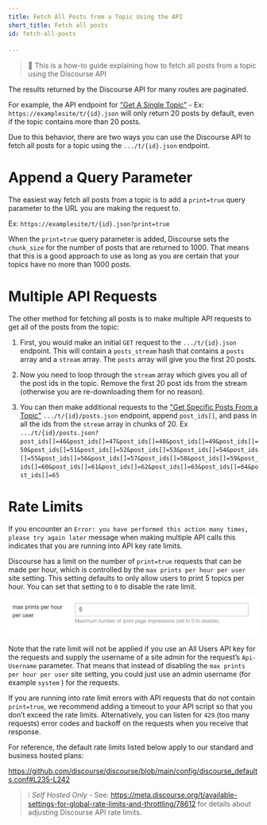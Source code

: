 ```yaml
---
title: Fetch All Posts from a Topic Using the API
short_title: Fetch all posts
id: fetch-all-posts

---
```

> :notebook_with_decorative_cover: This is a how-to guide explaining how to fetch all posts from a topic using the Discourse API

The results returned by the Discourse API for many routes are paginated. 

For example, the API endpoint for ["Get A Single Topic"](https://docs.discourse.org/#tag/Topics/operation/getTopic) - Ex: `https://examplesite/t/{id}.json` will only return 20 posts by default, even if the topic contains more than 20 posts. 

Due to this behavior, there are two ways you can use the Discourse API to fetch all posts for a topic using the `.../t/{id}.json` endpoint. 

# Append a Query Parameter

The easiest way fetch all posts from a topic is to add a `print=true` query parameter to the URL you are making the request to. 

Ex: `https://examplesite/t/{id}.json?print=true`

When the `print=true` query parameter is added, Discourse sets the `chunk_size` for the number of posts that are returned to 1000. That means that this is a good approach to use as long as you are certain that your topics have no more than 1000 posts.

# Multiple API Requests
The other method for fetching all posts is to make multiple API requests to get all of the posts from the topic: 

1. First, you would make an initial `GET` request to the `.../t/{id}.json` endpoint. This will contain a `posts_stream` hash that contains a `posts` array and a `stream` array. The `posts` array will give you the first 20 posts.

2. Now you need to loop through the `stream` array which gives you all of the post ids in the topic. Remove the first 20 post ids from the stream (otherwise you are re-downloading them for no reason).

3. You can then make additional requests to the ["Get Specific Posts From a Topic"](https://docs.discourse.org/#tag/Topics/operation/getSpecificPostsFromTopic) `.../t/{id}/posts.json` endpoint, append `post_ids[]`, and pass in all the ids from the `stream` array in chunks of 20. Ex `
.../t/{id}/posts.json?post_ids[]=46&post_ids[]=47&post_ids[]=48&post_ids[]=49&post_ids[]=50&post_ids[]=51&post_ids[]=52&post_ids[]=53&post_ids[]=54&post_ids[]=55&post_ids[]=56&post_ids[]=57&post_ids[]=58&post_ids[]=59&post_ids[]=60&post_ids[]=61&post_ids[]=62&post_ids[]=63&post_ids[]=64&post_ids[]=65`

# Rate Limits

If you encounter an `Error: you have performed this action many times, please try again later` message when making multiple API calls this indicates that you are running into API key rate limits.

Discourse has a limit on the number of `print=true` requests that can be made per hour, which is controlled by the `max prints per hour per user` site setting. This setting defaults to only allow users to print 5 topics per hour. You can set that setting to `0` to disable the rate limit.

![image|690x105](/assets/fetch-all-posts-1.png)

Note that the rate limit will not be applied if you use an All Users API key for the requests and supply the username of a site admin for the request’s `Api-Username` parameter. That means that instead of disabling the `max prints per hour per user` site setting, you could just use an admin username (for example `system` ) for the requests.

If you are running into rate limit errors with API requests that do not contain `print=true`, we recommend adding a timeout to your API script so that you don’t exceed the rate limits. Alternatively, you can listen for `429` (too many requests) error codes and backoff on the requests when you receive that response.

For reference, the default rate limits listed below apply to our standard and business hosted plans: 

https://github.com/discourse/discourse/blob/main/config/discourse_defaults.conf#L235-L242

> :grey_exclamation: *Self Hosted Only* - See: https://meta.discourse.org/t/available-settings-for-global-rate-limits-and-throttling/78612 for details about adjusting Discourse API rate limits.
